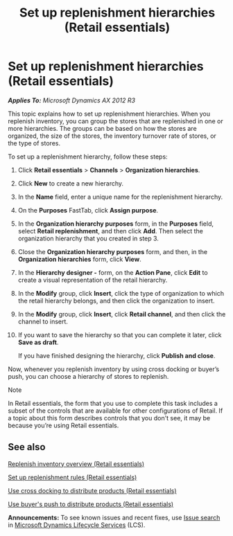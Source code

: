 ﻿---
title: Set up replenishment hierarchies (Retail essentials)
TOCTitle: Set up replenishment hierarchies (Retail essentials)
ms:assetid: d3c364c2-e9e7-4ee0-ba6d-be384412f4da
ms:mtpsurl: https://technet.microsoft.com/en-us/library/Dn736957(v=AX.60)
ms:contentKeyID: 62200435
ms.date: 08/15/2014
mtps_version: v=AX.60
---

# Set up replenishment hierarchies (Retail essentials) 


_**Applies To:** Microsoft Dynamics AX 2012 R3_

This topic explains how to set up replenishment hierarchies. When you replenish inventory, you can group the stores that are replenished in one or more hierarchies. The groups can be based on how the stores are organized, the size of the stores, the inventory turnover rate of stores, or the type of stores.

To set up a replenishment hierarchy, follow these steps:

1.  Click **Retail essentials** \> **Channels** \> **Organization hierarchies**.

2.  Click **New** to create a new hierarchy.

3.  In the **Name** field, enter a unique name for the replenishment hierarchy.

4.  On the **Purposes** FastTab, click **Assign purpose**.

5.  In the **Organization hierarchy purposes** form, in the **Purposes** field, select **Retail replenishment**, and then click **Add**. Then select the organization hierarchy that you created in step 3.

6.  Close the **Organization hierarchy purposes** form, and then, in the **Organization hierarchies** form, click **View**.

7.  In the **Hierarchy designer -** form, on the **Action Pane**, click **Edit** to create a visual representation of the retail hierarchy.

8.  In the **Modify** group, click **Insert**, click the type of organization to which the retail hierarchy belongs, and then click the organization to insert.

9.  In the **Modify** group, click **Insert**, click **Retail channel**, and then click the channel to insert.

10. If you want to save the hierarchy so that you can complete it later, click **Save as draft**.
    
    If you have finished designing the hierarchy, click **Publish and close**.

Now, whenever you replenish inventory by using cross docking or buyer’s push, you can choose a hierarchy of stores to replenish.


> [!NOTE]
> <P>In Retail essentials, the form that you use to complete this task includes a subset of the controls that are available for other configurations of Retail. If a topic about this form describes controls that you don't see, it may be because you’re using Retail essentials.</P>



## See also

[Replenish inventory overview (Retail essentials)](replenish-inventory-overview-retail-essentials.md)

[Set up replenishment rules (Retail essentials)](set-up-replenishment-rules-retail-essentials.md)

[Use cross docking to distribute products (Retail essentials)](use-cross-docking-to-distribute-products-retail-essentials.md)

[Use buyer's push to distribute products (Retail essentials)](use-buyer-s-push-to-distribute-products-retail-essentials.md)

  
**Announcements:** To see known issues and recent fixes, use [Issue search](http://go.microsoft.com/fwlink/?linkid=389258) in [Microsoft Dynamics Lifecycle Services](http://go.microsoft.com/fwlink/?linkid=306505) (LCS).

